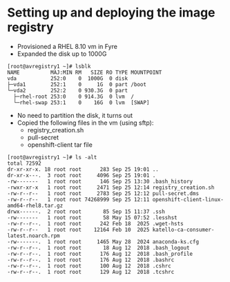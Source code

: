 # Setting up and deploying the image registry

- Provisioned a RHEL 8.10 vm in Fyre
- Expanded the disk up to 1000G

```
[root@avregistry1 ~]# lsblk
NAME          MAJ:MIN RM   SIZE RO TYPE MOUNTPOINT
vda           252:0    0  1000G  0 disk
├─vda1        252:1    0     1G  0 part /boot
└─vda2        252:2    0 930.3G  0 part
  ├─rhel-root 253:0    0 914.3G  0 lvm  /
  └─rhel-swap 253:1    0    16G  0 lvm  [SWAP]
```

- No need to partition the disk, it turns out
- Copied the following files in the vm (using sftp):
    - registry_creation.sh
    - pull-secret
    - openshift-client tar file
```
[root@avregistry1 ~]# ls -alt
total 72592
dr-xr-xr-x. 18 root root      283 Sep 25 19:01 ..
dr-xr-x---.  3 root root     4096 Sep 25 19:01 .
-rw-------   1 root root      146 Sep 25 13:30 .bash_history
-rwxr-xr-x   1 root root     2471 Sep 25 12:14 registry_creation.sh
-rw-r--r--   1 root root     2783 Sep 25 12:12 pull-secret.dms
-rw-r--r--   1 root root 74268999 Sep 25 12:11 openshift-client-linux-amd64-rhel8.tar.gz
drwx------.  2 root root       85 Sep 15 11:37 .ssh
-rw-------   1 root root       58 May 15 07:52 .lesshst
-rw-r--r--.  1 root root      242 Feb 18  2025 .wget-hsts
-rw-r--r--   1 root root    12164 Feb 10  2025 katello-ca-consumer-latest.noarch.rpm
-rw-------.  1 root root     1465 May 28  2024 anaconda-ks.cfg
-rw-r--r--.  1 root root       18 Aug 12  2018 .bash_logout
-rw-r--r--.  1 root root      176 Aug 12  2018 .bash_profile
-rw-r--r--.  1 root root      176 Aug 12  2018 .bashrc
-rw-r--r--.  1 root root      100 Aug 12  2018 .cshrc
-rw-r--r--.  1 root root      129 Aug 12  2018 .tcshrc
```